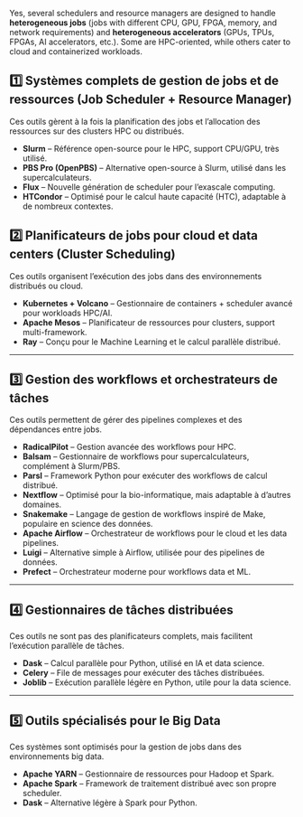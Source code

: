 Yes, several schedulers and resource managers are designed to handle **heterogeneous jobs** (jobs with different CPU, GPU, FPGA, memory, and network requirements) and **heterogeneous accelerators** (GPUs, TPUs, FPGAs, AI accelerators, etc.). Some are HPC-oriented, while others cater to cloud and containerized workloads.


## **1️⃣ Systèmes complets de gestion de jobs et de ressources (Job Scheduler + Resource Manager)**

Ces outils gèrent à la fois la planification des jobs et l’allocation des ressources sur des clusters HPC ou distribués.

- **Slurm** – Référence open-source pour le HPC, support CPU/GPU, très utilisé.
- **PBS Pro (OpenPBS)** – Alternative open-source à Slurm, utilisé dans les supercalculateurs.
- **Flux** – Nouvelle génération de scheduler pour l’exascale computing.
- **HTCondor** – Optimisé pour le calcul haute capacité (HTC), adaptable à de nombreux contextes.
## **2️⃣ Planificateurs de jobs pour cloud et data centers (Cluster Scheduling)**

Ces outils organisent l’exécution des jobs dans des environnements distribués ou cloud.

- **Kubernetes + Volcano** – Gestionnaire de containers + scheduler avancé pour workloads HPC/AI.
- **Apache Mesos** – Planificateur de ressources pour clusters, support multi-framework.
- **Ray** – Conçu pour le Machine Learning et le calcul parallèle distribué.

---

## **3️⃣ Gestion des workflows et orchestrateurs de tâches**

Ces outils permettent de gérer des pipelines complexes et des dépendances entre jobs.

- **RadicalPilot** – Gestion avancée des workflows pour HPC.
- **Balsam** – Gestionnaire de workflows pour supercalculateurs, complément à Slurm/PBS.
- **Parsl** – Framework Python pour exécuter des workflows de calcul distribué.
- **Nextflow** – Optimisé pour la bio-informatique, mais adaptable à d’autres domaines.
- **Snakemake** – Langage de gestion de workflows inspiré de Make, populaire en science des données.
- **Apache Airflow** – Orchestrateur de workflows pour le cloud et les data pipelines.
- **Luigi** – Alternative simple à Airflow, utilisée pour des pipelines de données.
- **Prefect** – Orchestrateur moderne pour workflows data et ML.

---

## **4️⃣ Gestionnaires de tâches distribuées**

Ces outils ne sont pas des planificateurs complets, mais facilitent l’exécution parallèle de tâches.

- **Dask** – Calcul parallèle pour Python, utilisé en IA et data science.
- **Celery** – File de messages pour exécuter des tâches distribuées.
- **Joblib** – Exécution parallèle légère en Python, utile pour la data science.

---

## **5️⃣ Outils spécialisés pour le Big Data**

Ces systèmes sont optimisés pour la gestion de jobs dans des environnements big data.

- **Apache YARN** – Gestionnaire de ressources pour Hadoop et Spark.
- **Apache Spark** – Framework de traitement distribué avec son propre scheduler.
- **Dask** – Alternative légère à Spark pour Python.